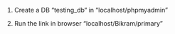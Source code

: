 
1)	Create a DB “testing_db“ in “localhost/phpmyadmin”

2)	Run the link in browser “localhost/Bikram/primary”
